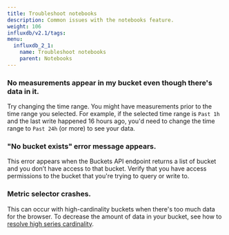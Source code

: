 ```yaml
---
title: Troubleshoot notebooks
description: Common issues with the notebooks feature.
weight: 106
influxdb/v2.1/tags:
menu:
  influxdb_2_1:
    name: Troubleshoot notebooks
    parent: Notebooks
---
```


### No measurements appear in my bucket even though there's data in it.
Try changing the time range. You might have measurements prior to the time range you selected. For example, if the selected time range is `Past 1h` and the last write happened 16 hours ago, you'd need to change the time range to `Past 24h` (or more) to see your data.

### "No bucket exists" error message appears.
This error appears when the Buckets API endpoint returns a list of bucket and you don’t have access to that bucket. Verify that you have access permissions to the bucket that you're trying to query or write to.

### Metric selector crashes.
This can occur with high-cardinality buckets when there's too much data for the browser. To decrease the amount of data in your bucket, see how to [resolve high series cardinality](/influxdb/v2.1/write-data/best-practices/resolve-high-cardinality/).
